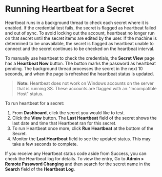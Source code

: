 [title]: # (Running Heartbeat for a Secret)
[tags]: # (Heartbeat)
[priority]: # (1000)

# Running Heartbeat for a Secret

Heartbeat runs in a background thread to check each secret where it is enabled. If the credential test fails, the secret is flagged as heartbeat failed and out of sync. To avoid locking out the account, heartbeat no longer run on that secret until the secret items are edited by the user. If the machine is determined to be unavailable, the secret is flagged as heartbeat unable to connect and the secret continues to be checked on the heartbeat interval.

To manually use heartbeat to check the credentials, the **Secret View** page has a **Heartbeat Now** button. The button marks the password as heartbeat pending. The background thread processes the secret in the next 10 seconds, and when the page is refreshed the heartbeat status is updated.

> **Note:** Heartbeat does not work on Windows accounts on the server that is running SS. These accounts are flagged with an "Incompatible Host" status.

To run heartbeat for a secret:

1. From **Dashboard**, click the secret you would like to test.
1. Click the **View** button.  The **Last Heartbeat** field of the secret shows the last date and time that Heartbeat ran for this secret. 
1. To run Heartbeat once more, click **Run Heartbeat** at the bottom of the Secret.
1. Monitor the **Last Heartbeat** field to see the updated status. This may take a few seconds to complete.

If you receive any Heartbeat status code aside from Success, you can check the Heartbeat log for details. To view the entry, Go to **Admin \> Remote Password Changing** and then search for the secret name in the **Search** field of the **Heartbeat Log**.
